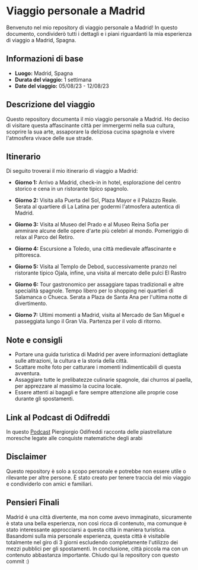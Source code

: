 # Viaggio personale a Madrid

Benvenuto nel mio repository di viaggio personale a Madrid! In questo documento, condividerò tutti i dettagli e i piani riguardanti la mia esperienza di viaggio a Madrid, Spagna.

## Informazioni di base

- **Luogo:** Madrid, Spagna
- **Durata del viaggio:** 1 settimana
- **Date del viaggio:** 05/08/23 - 12/08/23

## Descrizione del viaggio

Questo repository documenta il mio viaggio personale a Madrid. Ho deciso di visitare questa affascinante città per immergermi nella sua cultura, scoprire la sua arte, assaporare la deliziosa cucina spagnola e vivere l'atmosfera vivace delle sue strade.

## Itinerario

Di seguito troverai il mio itinerario di viaggio a Madrid:

- **Giorno 1:** Arrivo a Madrid, check-in in hotel, esplorazione del centro storico e cena in un ristorante tipico spagnolo.

- **Giorno 2:** Visita alla Puerta del Sol, Plaza Mayor e il Palazzo Reale. Serata al quartiere di La Latina per godermi l'atmosfera autentica di Madrid.

- **Giorno 3:** Visita al Museo del Prado e al Museo Reina Sofia per ammirare alcune delle opere d'arte più celebri al mondo. Pomeriggio di relax al Parco del Retiro.

- **Giorno 4:** Escursione a Toledo, una città medievale affascinante e pittoresca.

- **Giorno 5:**  Visita al Templo de Debod, successivamente pranzo nel ristorante tipico Ojala, infine, una visita al mercato delle pulci El Rastro

- **Giorno 6:** Tour gastronomico per assaggiare tapas tradizionali e altre specialità spagnole. Tempo libero per lo shopping nei quartieri di Salamanca o Chueca. Serata a Plaza de Santa Ana per l'ultima notte di divertimento.

- **Giorno 7:** Ultimi momenti a Madrid, visita al Mercado de San Miguel e passeggiata lungo il Gran Vía. Partenza per il volo di ritorno.

## Note e consigli

- Portare una guida turistica di Madrid per avere informazioni dettagliate sulle attrazioni, la cultura e la storia della città.
- Scattare molte foto per catturare i momenti indimenticabili di questa avventura.
- Assaggiare tutte le prelibatezze culinarie spagnole, dai churros al paella, per apprezzare al massimo la cucina locale.
- Essere attenti ai bagagli e fare sempre attenzione alle proprie cose durante gli spostamenti.

## Link al Podcast di Odifreddi 

In questo [Podcast](https://podcasters.spotify.com/pod/show/vito-rodolfo-albano7/episodes/La-matematica-6--Le-conquiste-degli-Arabi-e1tr3mb/a-a97coq0) Piergiorgio Odifreddi racconta delle piastrellature moresche legate alle conquiste matematiche degli arabi


## Disclaimer

Questo repository è solo a scopo personale e potrebbe non essere utile o rilevante per altre persone. È stato creato per tenere traccia del mio viaggio e condividerlo con amici e familiari.

## Pensieri Finali

Madrid è una città divertente, ma non come avevo immaginato, sicuramente è stata una bella esperienza, non così ricca di contenuto, ma comunque è stato interessante approcciarsi a questa città in maniera turistica.
Basandomi sulla mia personale esperienza, questa città è visitabile totalmente nel giro di 3 giorni escludendo completamente l'utilizzo dei mezzi pubblici per gli spostamenti.
In conclusione, città piccola ma con un contenuto abbastanza importante.
Chiudo qui la repository con questo commit :)


